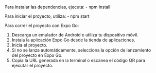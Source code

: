 Para instalar las dependencias, ejecuta:
    - npm install
    
Para iniciar el proyecto, utiliza:
    - npm start


Para correr el proyecto con Expo Go:

1) Descarga un emulador de Android o utiliza tu dispositivo móvil.
2) Instala la aplicación Expo Go desde la tienda de aplicaciones.
3) Inicia el proyecto.
4) Si no se lanza automáticamente, selecciona la opción de lanzamiento del proyecto en Expo Go.
5) Copia la URL generada en la terminal o escanea el código QR para ejecutar el proyecto.
